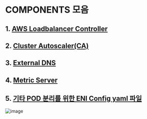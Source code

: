 # COMPONENTS 모음  
## 1. [AWS Loadbalancer Controller](https://git.noonbaram.shop/components/alb-controller/)
## 2. [Cluster Autoscaler(CA)](https://git.noonbaram.shop/components/cluster-autoscaler/)
## 3. [External DNS](https://git.noonbaram.shop/components/external-dns/)
## 4. [Metric Server](https://git.noonbaram.shop/components/metrics-server/)
## 5. [기타 POD 분리를 위한 ENI Config yaml 파일  ](https://git.noonbaram.shop/components/eni-config.yaml)
![image](https://github.com/user-attachments/assets/41f2187b-4d18-4427-96df-7c0e3dbee49a)
